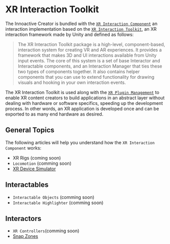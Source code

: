 # XR Interaction Toolkit

The Innoactive Creator is bundled with the [`XR Interaction Component`](https://github.com/Innoactive/XR-Interaction-Component) an interaction implementation based on the [`XR Interaction Toolkit`](https://blogs.unity3d.com/2019/12/17/xr-interaction-toolkit-preview-package-is-here/), an XR interaction framework made by Unity and defined as follows:

> The XR Interaction Toolkit package is a high-level, component-based, interaction system for creating VR and AR experiences. It provides a framework that makes 3D and UI interactions available from Unity input events. The core of this system is a set of base Interactor and Interactable components, and an Interaction Manager that ties these two types of components together. It also contains helper components that you can use to extend functionality for drawing visuals and hooking in your own interaction events.

The XR Interaction Toolkit is used along with the [`XR Plugin Management`](https://docs.unity3d.com/Packages/com.unity.xr.management@3.2/manual/index.html) to enable XR content creators to build applications in an abstract layer without dealing with hardware or software specifics, speeding up the development process. In other words, an XR application is developed once and can be exported to as many end hardware as desired.

## General Topics

The following articles will help you understand how the `XR Interaction Component` works:

- XR Rigs (coming soon)
- `Locomotion` (comming soon)
- [XR Device Simulator](./xr-device-simulator.md)

## Interactables

- `Interactable Objects` (comming soon)
- `Interactable Highlighter` (comming soon)

## Interactors

- `XR Controllers`(comming soon)
- [Snap Zones](./snap-zones.md)
